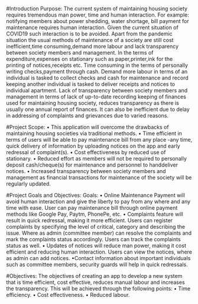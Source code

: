 #Introduction
Purpose:
The current system of maintaining housing society requires tremendous
man power, time and human interaction. For example: notifying
members about power shedding, water shortage, bill payment for
maintenance requires human interaction. Given the current situation
of COVID19 such interaction is to be avoided. Apart from the pandemic
situation the usual methods of maintenance of a society are still
cost inefficient,time consuming,demand more labour and lack transparency
between society members and management. In the terms of
expenditure,expenses on stationary such as paper,printer,ink for the
printing of notices,receipts etc. Time consuming in the terms of personally
writing checks,payment through cash. Demand more labour
in terms of an individual is tasked to collect checks and cash for maintenance
and record keeping another individual is tasked to deliver receipts
and notices to individual apartment. Lack of transparency between
society members and management in terms of lack of up-to-date
recording keeping of finances used for maintaining housing society,
reduces transparency as there is usually one annual report of finances.
It can also be inefficient due to delay in addressing of complaints and
grievances due to varied reasons.

#Project Scope:
• This application will overcome the drawbacks of maintaining housing
societies via traditional methods.
• Time efficient in terms of users will be able to pay maintenance
bill from any place -any time, quick delivery of information by
uploading notices on the app and early redressal of complaint(s).
• Cost effectiveness by reduced use of stationary.
• Reduced effort as members will not be required to personally
deposit cash/cheque(s) for maintenance and personnel to handdeliver
notices.
• Increased transparency between society members and management
as financial transactions for maintenance of the society will
be regularly updated.

#Project Goals and Objectives:
Goals:
• Online Maintenance Payment will avoid human interaction and
give the liberty to pay from any where and any time with ease.
User can pay maintenance bill through online payment methods
like Google Pay, Paytm, PhonePe, etc.
• Complaints feature will result in quick redressal, making it more
efficient. Users can register complaints by specifying the level of
critical, category and describing the issue. Where as admin (committee
member) can resolve the complaints and mark the complaints
status accordingly. Users can track the complaints status
as well.
• Updates of notices will reduce man power, making it cost efficient
and reducing human interaction. Users can view the notices,
where as admin can add notices.
•Contact information about important individuals such as committee
members, security guards will help in quick redressals.

#Objectives:
The objectives of creating an app to develop a new system that is time
efficient, cost effective, reduces manual labour and increases the transparency.
This will be achieved through the following points:
• Time efficiency.
• Cost effectiveness.
• Reduced labour.
